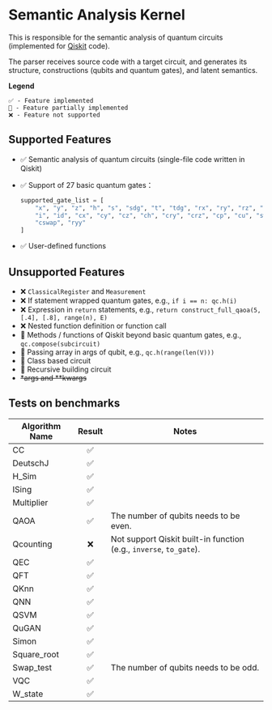 # Semantic Analysis Kernel

This is responsible for the semantic analysis of quantum circuits (implemented for [Qiskit](https://qiskit.org/) code).

The parser receives source code with a target circuit, and generates its structure, constructions (qubits and quantum gates), and latent semantics.

**Legend**

    ✅ - Feature implemented
    🔄 - Feature partially implemented
    ❌ - Feature not supported

## Supported Features
* ✅ Semantic analysis of quantum circuits (single-file code written in Qiskit)
* ✅ Support of 27 basic quantum gates：

  ```python
  supported_gate_list = [
      "x", "y", "z", "h", "s", "sdg", "t", "tdg", "rx", "ry", "rz", "u", "p",
      "i", "id", "cx", "cy", "cz", "ch", "cry", "crz", "cp", "cu", "swap", "ccx",
      "cswap", "ryy"
  ]
  ```
* ✅ User-defined functions

## Unsupported Features

* ❌ `ClassicalRegister` and `Measurement`
* ❌ If statement wrapped quantum gates, e.g., `if i == n: qc.h(i)`
* ❌ Expression in `return` statements, e.g., `return construct_full_qaoa(5, [.4], [.8], range(n), E)`
* ❌ Nested function definition or function call
* 🔄 Methods / functions of Qiskit beyond basic quantum gates, e.g., `qc.compose(subcircuit)`
* 🔄 Passing array in args of qubit, e.g., `qc.h(range(len(V)))`
* 🔄 Class based circuit
* 🔄 Recursive building circuit
* ~~*args and **kwargs~~

## Tests on benchmarks

| Algorithm Name | Result | Notes                                                              |
|----------------|:------:|--------------------------------------------------------------------|
| CC             |   ✅    |                                                                    |
| DeutschJ       |   ✅    |                                                                    |
| H_Sim          |   ✅    |                                                                    |
| ISing          |   ✅    |                                                                    |
| Multiplier     |   ✅    |                                                                    |
| QAOA           |   ✅    | The number of qubits needs to be even.                             |
| Qcounting      |   ❌    | Not support Qiskit built-in function (e.g., `inverse`, `to_gate`). |
| QEC            |   ✅    |                                                                    |
| QFT            |   ✅    |                                                                    |
| QKnn           |   ✅    |                                                                    |
| QNN            |   ✅    |                                                                    |
| QSVM           |   ✅    |                                                                    |
| QuGAN          |   ✅    |                                                                    |
| Simon          |   ✅    |                                                                    |
| Square_root    |   ✅    |                                                                    |
| Swap_test      |   ✅    | The number of qubits needs to be odd.                              |
| VQC            |   ✅    |                                                                    |
| W_state        |   ✅    |                                                                    |